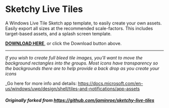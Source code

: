 # Sketchy Live Tiles
A Windows Live Tile Sketch app template, to easily create your own assets. Easily export all sizes at the recommended scale-factors. This includes target-based assets, and a splash screen template.

[**DOWNLOAD HERE**](https://github.com/grork/sketchy-live-tiles/raw/master/Windows%20Tile%20Icon%20Template.sketch), or click the Download button above.

---
_If you wish to create full bleed tile images, you'll want to move the background rectangles into the groups. Most icons have transparency so the backgrounds there are to help provide a back drop as you create your icons_

_Go here for more info and details: https://docs.microsoft.com/en-us/windows/uwp/design/shell/tiles-and-notifications/app-assets

##### Originally forked from https://github.com/jaminroe/sketchy-live-tiles